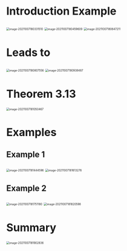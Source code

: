 # Introduction Example

 <img src="D:\dev\AllNote\.mdnote\assets\image-20211007180331510.png" alt="image-20211007180331510" style="zoom:50%;" />

<img src="D:\dev\AllNote\.mdnote\assets\image-20211007180459609.png" alt="image-20211007180459609" style="zoom:50%;" />

<img src="D:\dev\AllNote\.mdnote\assets\image-20211007180647211.png" alt="image-20211007180647211" style="zoom:50%;" />

# Leads to

<img src="D:\dev\AllNote\.mdnote\assets\image-20211007180807556.png" alt="image-20211007180807556" style="zoom:50%;" />

<img src="D:\dev\AllNote\.mdnote\assets\image-20211007180938487.png" alt="image-20211007180938487" style="zoom:50%;" />

# Theorem 3.13

<img src="D:\dev\AllNote\.mdnote\assets\image-20211007181050467.png" alt="image-20211007181050467" style="zoom:50%;" />

# Examples

## Example 1

<img src="D:\dev\AllNote\.mdnote\assets\image-20211007181444596.png" alt="image-20211007181444596" style="zoom:50%;" />

<img src="D:\dev\AllNote\.mdnote\assets\image-20211007181613276.png" alt="image-20211007181613276" style="zoom:50%;" />

## Example 2

<img src="D:\dev\AllNote\.mdnote\assets\image-20211007181751180.png" alt="image-20211007181751180" style="zoom:50%;" />

<img src="D:\dev\AllNote\.mdnote\assets\image-20211007181820598.png" alt="image-20211007181820598" style="zoom:50%;" />

# Summary

<img src="D:\dev\AllNote\.mdnote\assets\image-20211007181902836.png" alt="image-20211007181902836" style="zoom:50%;" />